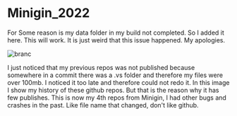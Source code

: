 # Minigin_2022
For Some reason is my data folder in my build not completed. So I added it here. This will work. It is just weird that this issue happened. My apologies.

![branc](https://user-images.githubusercontent.com/70661716/172157097-8077f89a-8663-457e-a296-635bf00462e3.png)

I just noticed that my previous repos was not published because somewhere in a commit there was a .vs folder and therefore my files were over 100mb. I noticed it too late and therefore could not redo it. In this image I show my history of these github repos. But that is the reason why it has few publishes. This is now my 4th repos from Minigin, I had other bugs and crashes in the past. Like file name that changed, don't like github.
